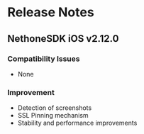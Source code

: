 # Release Notes
## NethoneSDK iOS v2.12.0

### Compatibility Issues
- None

### Improvement
- Detection of screenshots
- SSL Pinning mechanism
- Stability and performance improvements
